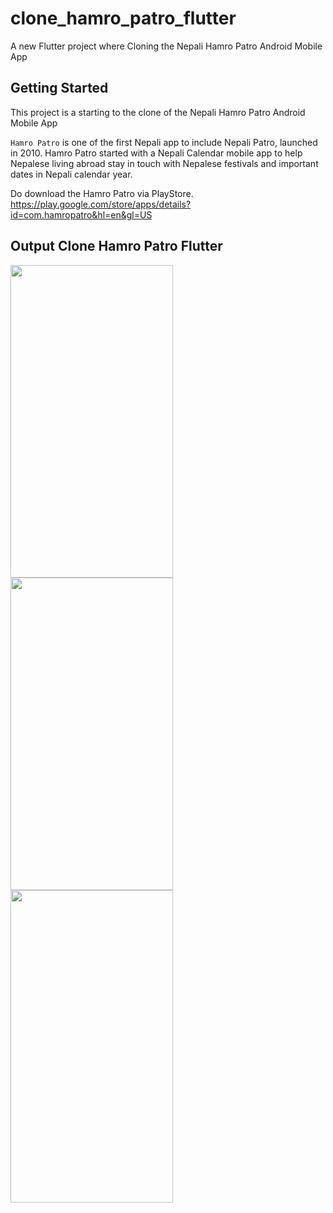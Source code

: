 # clone_hamro_patro_flutter

A new Flutter project where Cloning the Nepali Hamro Patro Android Mobile App

## Getting Started

This project is a starting to the clone of the Nepali Hamro Patro Android Mobile App

```Hamro Patro``` is one of the first Nepali app to include Nepali Patro, launched in 2010. Hamro Patro started with a Nepali Calendar mobile app
to help Nepalese living abroad stay in touch with Nepalese festivals and important dates in Nepali calendar year.

Do download the Hamro Patro via PlayStore.
https://play.google.com/store/apps/details?id=com.hamropatro&hl=en&gl=US

## Output Clone Hamro Patro Flutter
<p float="left">
<img src="https://user-images.githubusercontent.com/73419211/124706164-9232a800-df16-11eb-84e9-ac24766699e1.jpg" height="500" width="260">
<img src="https://user-images.githubusercontent.com/73419211/124706171-93fc6b80-df16-11eb-8de2-726944ab5a8f.jpg" height="500" width="260">
<img src="https://user-images.githubusercontent.com/73419211/124706173-952d9880-df16-11eb-8c6b-0b9cee41006b.jpg" height="500" width="260">
</p>
